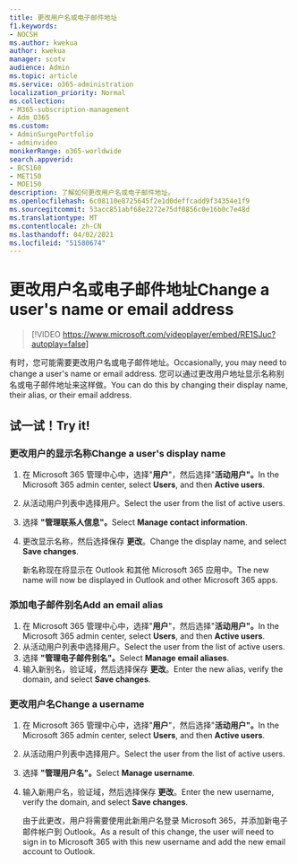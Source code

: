 ```yaml
---
title: 更改用户名或电子邮件地址
f1.keywords:
- NOCSH
ms.author: kwekua
author: kwekua
manager: scotv
audience: Admin
ms.topic: article
ms.service: o365-administration
localization_priority: Normal
ms.collection:
- M365-subscription-management
- Adm_O365
ms.custom:
- AdminSurgePortfolio
- adminvideo
monikerRange: o365-worldwide
search.appverid:
- BCS160
- MET150
- MOE150
description: 了解如何更改用户名或电子邮件地址。
ms.openlocfilehash: 6c08110e8725645f2e1d0deffcadd9f34354e1f9
ms.sourcegitcommit: 53acc851abf68e2272e75df0856c0e16b0c7e48d
ms.translationtype: MT
ms.contentlocale: zh-CN
ms.lasthandoff: 04/02/2021
ms.locfileid: "51580674"
---
```

# <a name="change-a-users-name-or-email-address"></a><span data-ttu-id="99f9f-103">更改用户名或电子邮件地址</span><span class="sxs-lookup"><span data-stu-id="99f9f-103">Change a user's name or email address</span></span>

> [!VIDEO https://www.microsoft.com/videoplayer/embed/RE1SJuc?autoplay=false]

<span data-ttu-id="99f9f-104">有时，您可能需要更改用户名或电子邮件地址。</span><span class="sxs-lookup"><span data-stu-id="99f9f-104">Occasionally, you may need to change a user's name or email address.</span></span> <span data-ttu-id="99f9f-105">您可以通过更改用户地址显示名称别名或电子邮件地址来这样做。</span><span class="sxs-lookup"><span data-stu-id="99f9f-105">You can do this by changing their display name, their alias, or their email address.</span></span> 

## <a name="try-it"></a><span data-ttu-id="99f9f-106">试一试！</span><span class="sxs-lookup"><span data-stu-id="99f9f-106">Try it!</span></span>

### <a name="change-a-users-display-name"></a><span data-ttu-id="99f9f-107">更改用户的显示名称</span><span class="sxs-lookup"><span data-stu-id="99f9f-107">Change a user's display name</span></span>

1. <span data-ttu-id="99f9f-108">在 Microsoft 365 管理中心中，选择"**用户**"，然后选择"**活动用户"。**</span><span class="sxs-lookup"><span data-stu-id="99f9f-108">In the Microsoft 365 admin center, select **Users**, and then **Active users**.</span></span>
1. <span data-ttu-id="99f9f-109">从活动用户列表中选择用户。</span><span class="sxs-lookup"><span data-stu-id="99f9f-109">Select the user from the list of active users.</span></span>
1. <span data-ttu-id="99f9f-110">选择 **"管理联系人信息"。**</span><span class="sxs-lookup"><span data-stu-id="99f9f-110">Select **Manage contact information**.</span></span>
1. <span data-ttu-id="99f9f-111">更改显示名称，然后选择保存 **更改**。</span><span class="sxs-lookup"><span data-stu-id="99f9f-111">Change the display name, and select **Save changes**.</span></span>

    <span data-ttu-id="99f9f-112">新名称现在将显示在 Outlook 和其他 Microsoft 365 应用中。</span><span class="sxs-lookup"><span data-stu-id="99f9f-112">The new name will now be displayed in Outlook and other Microsoft 365 apps.</span></span>

### <a name="add-an-email-alias"></a><span data-ttu-id="99f9f-113">添加电子邮件别名</span><span class="sxs-lookup"><span data-stu-id="99f9f-113">Add an email alias</span></span>

1. <span data-ttu-id="99f9f-114">在 Microsoft 365 管理中心中，选择"**用户**"，然后选择"**活动用户"。**</span><span class="sxs-lookup"><span data-stu-id="99f9f-114">In the Microsoft 365 admin center, select **Users**, and then **Active users**.</span></span>
1. <span data-ttu-id="99f9f-115">从活动用户列表中选择用户。</span><span class="sxs-lookup"><span data-stu-id="99f9f-115">Select the user from the list of active users.</span></span>
1. <span data-ttu-id="99f9f-116">选择 **"管理电子邮件别名"。**</span><span class="sxs-lookup"><span data-stu-id="99f9f-116">Select **Manage email aliases**.</span></span>
1. <span data-ttu-id="99f9f-117">输入新别名，验证域，然后选择保存 **更改**。</span><span class="sxs-lookup"><span data-stu-id="99f9f-117">Enter the new alias, verify the domain, and select **Save changes**.</span></span>

### <a name="change-a-username"></a><span data-ttu-id="99f9f-118">更改用户名</span><span class="sxs-lookup"><span data-stu-id="99f9f-118">Change a username</span></span>

1. <span data-ttu-id="99f9f-119">在 Microsoft 365 管理中心中，选择"**用户**"，然后选择"**活动用户"。**</span><span class="sxs-lookup"><span data-stu-id="99f9f-119">In the Microsoft 365 admin center, select **Users**, and then **Active users**.</span></span>
1. <span data-ttu-id="99f9f-120">从活动用户列表中选择用户。</span><span class="sxs-lookup"><span data-stu-id="99f9f-120">Select the user from the list of active users.</span></span>
1. <span data-ttu-id="99f9f-121">选择 **"管理用户名"。**</span><span class="sxs-lookup"><span data-stu-id="99f9f-121">Select **Manage username**.</span></span>
1. <span data-ttu-id="99f9f-122">输入新用户名，验证域，然后选择保存 **更改**。</span><span class="sxs-lookup"><span data-stu-id="99f9f-122">Enter the new username, verify the domain, and select **Save changes**.</span></span>

    <span data-ttu-id="99f9f-123">由于此更改，用户将需要使用此新用户名登录 Microsoft 365，并添加新电子邮件帐户到 Outlook。</span><span class="sxs-lookup"><span data-stu-id="99f9f-123">As a result of this change, the user will need to sign in to Microsoft 365 with this new username and add the new email account to Outlook.</span></span>
